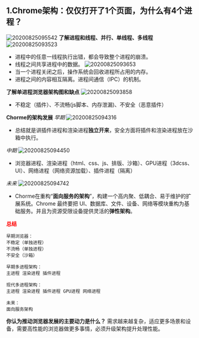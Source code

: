 ## 1.Chrome架构：仅仅打开了1个页面，为什么有4个进程？

![20200825095542](https://hzy-1301560453.cos.ap-shanghai.myqcloud.com/2020/pictures/20200825095542.png)
**了解进程和线程、并行、单线程、多线程**
![20200825093523](https://hzy-1301560453.cos.ap-shanghai.myqcloud.com/2020/pictures/20200825093523.png)

- 进程中的任意一线程执行出错，都会导致整个进程的崩溃。
- 线程之间共享进程中的数据。
![20200825093653](https://hzy-1301560453.cos.ap-shanghai.myqcloud.com/2020/pictures/20200825093653.png)
- 当一个进程关闭之后，操作系统会回收进程所占用的内存。
- 进程之间的内容相互隔离。进程间通信（IPC）的机制。

**了解单进程浏览器架构图和缺点**
![20200825093858](https://hzy-1301560453.cos.ap-shanghai.myqcloud.com/2020/pictures/20200825093858.png)
- 不稳定（插件）、不流畅(js脚本、内存泄漏)、不安全（恶意插件）

**Chorme的架构发展**
*早期*
![20200825094316](https://hzy-1301560453.cos.ap-shanghai.myqcloud.com/2020/pictures/20200825094316.png)
- 总结就是讲插件进程和渲染进程**独立开来**，安全方面将插件和渲染进程放在沙箱中执行。

*中期*
![20200825094450](https://hzy-1301560453.cos.ap-shanghai.myqcloud.com/2020/pictures/20200825094450.png)
- 浏览器进程、渲染进程（html、css、js、排版、沙箱）、GPU进程（3dcss、UI）、网络进程（网络资源加载）、插件进程（隔离）

*未来*
![20200825094742](https://hzy-1301560453.cos.ap-shanghai.myqcloud.com/2020/pictures/20200825094742.png)
- Chorme在重构“**面向服务的架构**”，构建一个高内聚、低耦合、易于维护的扩展系统。Chrome 最终要把 UI、数据库、文件、设备、网络等模块重构为基础服务。并且为资源受限设备提供灵活的**弹性架构**。

**<font color=red>总结</font>**
```text
早期浏览器：
不稳定（单独进程）
不流畅（单独进程）
不安全（沙箱）

早期多进程架构：
主进程 渲染进程 插件进程

现代多进程架构：
主进程 渲染进程 插件进程 GPU进程 网络进程

未来：
面向服务架构
```

**你认为推动浏览器发展的主要动力是什么？**
需求越来越复杂，适应更多场景和设备，需要高性能的浏览器做更多事情，必须升级架构提升处理性能。